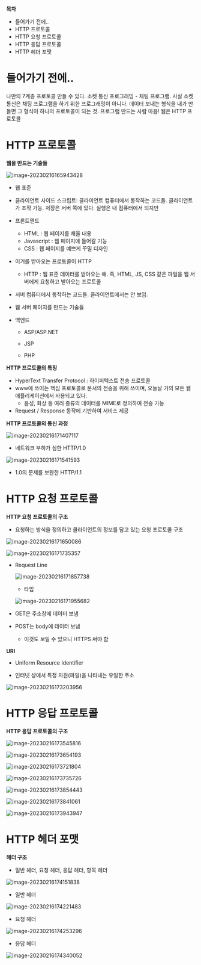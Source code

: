 **목차**

- 들어가기 전에..
- HTTP 프로토콜
- HTTP 요청 프로토콜
- HTTP 응답 프로토콜
- HTTP 헤더 포맷





# 들어가기 전에..

나만의 7계층 프로토콜 만들 수 있다. 소켓 통신 프로그래밍 - 채팅 프로그램. 사실 소켓 통신은 채팅 프로그램을 하기 위한 프로그래밍이 아니다. 데이터 보내는 형식을 내가 만들면 그 형식이 하나의 프로토콜이 되는 것. 프로그램 만드는 사람 마음! 웹은 HTTP 프로토콜



# HTTP 프로토콜

**웹을 만드는 기술들**

![image-20230216165943428](assets/image-20230216165943428.png)

- 웹 표준
- 클라이언트 사이드 스크립트: 클라이언트 컴퓨터에서 동작하는 코드들. 클라이언트가 조작 가능. 저장은 서버 쪽에 있다. 실행은 내 컴퓨터에서 되지만
- 프론트엔드
  - HTML : 웹 페이지를 채울 내용
  - Javascript : 웹 페이지에 들어갈 기능
  - CSS : 웹 페이지를 예쁘게 꾸밀 디자인

- 이거를 받아오는 프로토콜이 HTTP

  - HTTP : 웹 표준 데이터를 받아오는 애. 즉, HTML, JS, CSS 같은 파일을 웹 서버에게 요청하고 받아오는 프로토콜

- 서버 컴퓨터에서 동작하는 코드들. 클라이언트에서는 안 보임.

- 웹 서버 페이지를 만드는 기술들

- 백엔드

  - ASP/ASP.NET

  - JSP

  - PHP

 

**HTTP 프로토콜의 특징**

- HyperText Transfer Protocol : 하이퍼텍스트 전송 프로토콜
- www에 쓰이는 핵심 프로토콜로 문서의 전송을 위해 쓰이며, 오늘날 거의 모든 웹 애플리케이션에서 사용되고 있다.
  - 음성, 화상 등 여러 종류의 데이터를 MIME로 정의하여 전송 가능
- Request / Response 동작에 기반하여 서비스 제공



**HTTP 프로토콜의 통신 과정**

![image-20230216171407117](assets/image-20230216171407117.png)

- 네트워크 부하가 심한 HTTP/1.0

![image-20230216171541593](assets/image-20230216171541593.png)

- 1.0의 문제를 보완한 HTTP/1.1





# HTTP 요청 프로토콜

**HTTP 요청 프로토콜의 구조**

- 요청하는 방식을 정의하고 클라이언트의 정보를 담고 있는 요청 프로토콜 구조

![image-20230216171650086](assets/image-20230216171650086.png)

![image-20230216171735357](assets/image-20230216171735357.png)



- Request Line

  ![image-20230216171857738](assets/image-20230216171857738.png)

  -  타입

  ![image-20230216171955682](assets/image-20230216171955682.png)

- GET은 주소창에 데이터 보냄

- POST는 body에 데이터 보냄

  - 이것도 보일 수 있으니 HTTPS 써야 함



**URI**

- Uniform Resource Identifier

- 인터넷 상에서 특정 자원(파일)을 나타내는 유일한 주소

![image-20230216173203956](assets/image-20230216173203956.png)





# HTTP 응답 프로토콜

**HTTP 응답 프로토콜의 구조**

![image-20230216173545816](assets/image-20230216173545816.png)

![image-20230216173654193](assets/image-20230216173654193.png)

![image-20230216173721804](assets/image-20230216173721804.png)

![image-20230216173735726](assets/image-20230216173735726.png)

![image-20230216173854443](assets/image-20230216173854443.png)

![image-20230216173841061](assets/image-20230216173841061.png)

![image-20230216173943947](assets/image-20230216173943947.png)



# HTTP 헤더 포맷

**헤더 구조**

- 일반 헤더, 요청 헤더, 응답 헤더, 항목 헤더

![image-20230216174151838](assets/image-20230216174151838.png)



- 일반 헤더

![image-20230216174221483](assets/image-20230216174221483.png)

- 요청 헤더

![image-20230216174253296](assets/image-20230216174253296.png)

- 응답 헤더

![image-20230216174340052](assets/image-20230216174340052.png)